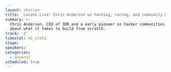 ```yaml
---
layout: session
title: 'Locate Live: Chris Anderson on hacking, racing, and community building'
summary: >-
  Chris Anderson, CEO of 3DR and a early pioneer in hacker communities, talks
  about what it takes to build from scratch.
track: '2'
timeslot: d1_slot2
stage:
speakers:
categories:
  - General
scheduled: true
---
```



